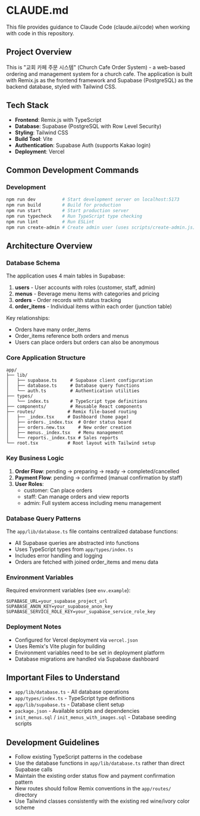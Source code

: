 # CLAUDE.md

This file provides guidance to Claude Code (claude.ai/code) when working with code in this repository.

## Project Overview

This is "교회 카페 주문 시스템" (Church Cafe Order System) - a web-based ordering and management system for a church cafe. The application is built with Remix.js as the frontend framework and Supabase (PostgreSQL) as the backend database, styled with Tailwind CSS.

## Tech Stack

- **Frontend**: Remix.js with TypeScript
- **Database**: Supabase (PostgreSQL with Row Level Security)
- **Styling**: Tailwind CSS 
- **Build Tool**: Vite
- **Authentication**: Supabase Auth (supports Kakao login)
- **Deployment**: Vercel

## Common Development Commands

### Development
```bash
npm run dev          # Start development server on localhost:5173
npm run build        # Build for production
npm run start        # Start production server
npm run typecheck    # Run TypeScript type checking
npm run lint         # Run ESLint
npm run create-admin # Create admin user (uses scripts/create-admin.js)
```

## Architecture Overview

### Database Schema
The application uses 4 main tables in Supabase:

1. **users** - User accounts with roles (customer, staff, admin)
2. **menus** - Beverage menu items with categories and pricing
3. **orders** - Order records with status tracking
4. **order_items** - Individual items within each order (junction table)

Key relationships:
- Orders have many order_items
- Order_items reference both orders and menus
- Users can place orders but orders can also be anonymous

### Core Application Structure

```
app/
├── lib/
│   ├── supabase.ts     # Supabase client configuration
│   ├── database.ts     # Database query functions
│   └── auth.ts         # Authentication utilities
├── types/
│   └── index.ts        # TypeScript type definitions
├── components/         # Reusable React components
├── routes/            # Remix file-based routing
│   ├── _index.tsx     # Dashboard (home page)
│   ├── orders._index.tsx  # Order status board
│   ├── orders.new.tsx     # New order creation
│   ├── menus._index.tsx   # Menu management
│   └── reports._index.tsx # Sales reports
└── root.tsx           # Root layout with Tailwind setup
```

### Key Business Logic

1. **Order Flow**: pending → preparing → ready → completed/cancelled
2. **Payment Flow**: pending → confirmed (manual confirmation by staff)
3. **User Roles**: 
   - customer: Can place orders
   - staff: Can manage orders and view reports
   - admin: Full system access including menu management

### Database Query Patterns

The `app/lib/database.ts` file contains centralized database functions:
- All Supabase queries are abstracted into functions
- Uses TypeScript types from `app/types/index.ts`
- Includes error handling and logging
- Orders are fetched with joined order_items and menu data

### Environment Variables

Required environment variables (see `env.example`):
```
SUPABASE_URL=your_supabase_project_url
SUPABASE_ANON_KEY=your_supabase_anon_key
SUPABASE_SERVICE_ROLE_KEY=your_supabase_service_role_key
```

### Deployment Notes

- Configured for Vercel deployment via `vercel.json`
- Uses Remix's Vite plugin for building
- Environment variables need to be set in deployment platform
- Database migrations are handled via Supabase dashboard

## Important Files to Understand

- `app/lib/database.ts` - All database operations
- `app/types/index.ts` - TypeScript type definitions
- `app/lib/supabase.ts` - Database client setup
- `package.json` - Available scripts and dependencies
- `init_menus.sql` / `init_menus_with_images.sql` - Database seeding scripts

## Development Guidelines

- Follow existing TypeScript patterns in the codebase
- Use the database functions in `app/lib/database.ts` rather than direct Supabase calls
- Maintain the existing order status flow and payment confirmation pattern
- New routes should follow Remix conventions in the `app/routes/` directory
- Use Tailwind classes consistently with the existing red wine/ivory color scheme